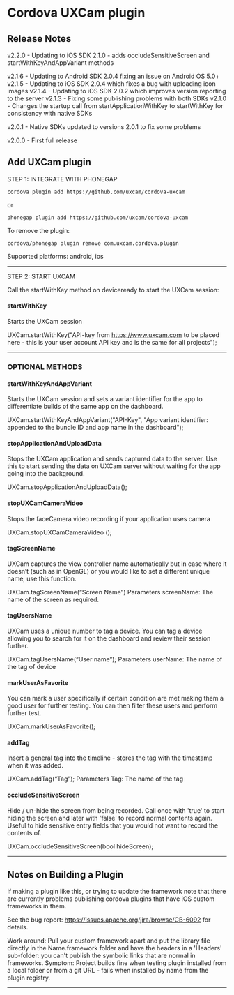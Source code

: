 
# Cordova UXCam plugin

## Release Notes ##

v2.2.0 - Updating to iOS SDK 2.1.0 - adds occludeSensitiveScreen and startWithKeyAndAppVariant methods

v2.1.6 - Updating to Android SDK 2.0.4 fixing an issue on Android OS 5.0+
v2.1.5 - Updating to iOS SDK 2.0.4 which fixes a bug with uploading icon images
v2.1.4 - Updating to iOS SDK 2.0.2 which improves version reporting to the server
v2.1.3 - Fixing some publishing problems with both SDKs
v2.1.0 - Changes the startup call from startApplicationWithKey to startWithKey for consistency with native SDKs

v2.0.1 - Native SDKs updated to versions 2.0.1 to fix some problems

v2.0.0 - First full release


## Add UXCam plugin

STEP 1: INTEGRATE  WITH PHONEGAP

    cordova plugin add https://github.com/uxcam/cordova-uxcam

or

    phonegap plugin add https://github.com/uxcam/cordova-uxcam
  

To remove the plugin: 

    cordova/phonegap plugin remove com.uxcam.cordova.plugin 


Supported platforms: android, ios

---

STEP 2: START UXCAM

Call the startWithKey method on deviceready to start the UXCam session:

#### startWithKey
Starts the UXCam session

UXCam.startWithKey("API-key from https://www.uxcam.com to be placed here - this is your user account API key and is the same for all projects");

---

### OPTIONAL METHODS

#### startWithKeyAndAppVariant
Starts the UXCam session and sets a variant identifier for the app to differentiate builds of the same app on the dashboard.

UXCam.startWithKeyAndAppVariant("API-Key", "App variant identifier: appended to the bundle ID and app name in the dashboard");


#### stopApplicationAndUploadData 
Stops the UXCam application and sends captured data to the server. Use this to start sending the data on UXCam server without waiting for the app going into the background.

UXCam.stopApplicationAndUploadData();


#### stopUXCamCameraVideo
Stops the faceCamera video recording if your application uses camera 

UXCam.stopUXCamCameraVideo ();


#### tagScreenName
UXCam captures the view controller name automatically but in case where it doesn’t (such as in OpenGL) or you would like to set a different unique name, use this function.

UXCam.tagScreenName(“Screen Name”)
Parameters 
screenName: The name of the screen as required.


#### tagUsersName
UXCam uses a unique number to tag a device. You can tag a device allowing you to search for it on the dashboard and review their session further.

UXCam.tagUsersName(“User name”);
Parameters 
userName: The name of the tag of device


#### markUserAsFavorite
You can mark a user specifically if certain condition are met making them a good user for further testing. You can then filter these users and perform further test.

UXCam.markUserAsFavorite();


#### addTag
Insert a general tag into the timeline - stores the tag with the timestamp when it was added. 

UXCam.addTag(“Tag”);
Parameters 
Tag: The name of the tag

#### occludeSensitiveScreen
Hide / un-hide the screen from being recorded. Call once with 'true' to start hiding the screen and later with 'false' to record normal contents again.
Useful to hide sensitive entry fields that you would not want to record the contents of.

UXCam.occludeSensitiveScreen(bool hideScreen);

---

## Notes on Building a Plugin ##

If making a plugin like this, or trying to update the framework note that there are currently problems publishing cordova plugins that have iOS custom frameworks in them.

See the bug report: https://issues.apache.org/jira/browse/CB-6092 for details.

Work around: Pull your custom framework apart and put the library file directly in the Name.framework folder and have the headers in a 'Headers' sub-folder: you can't publish the symbolic links that are normal in frameworks.
Symptom: Project builds fine when testing plugin installed from a local folder or from a git URL - fails when installed by name from the plugin registry.

--- 
